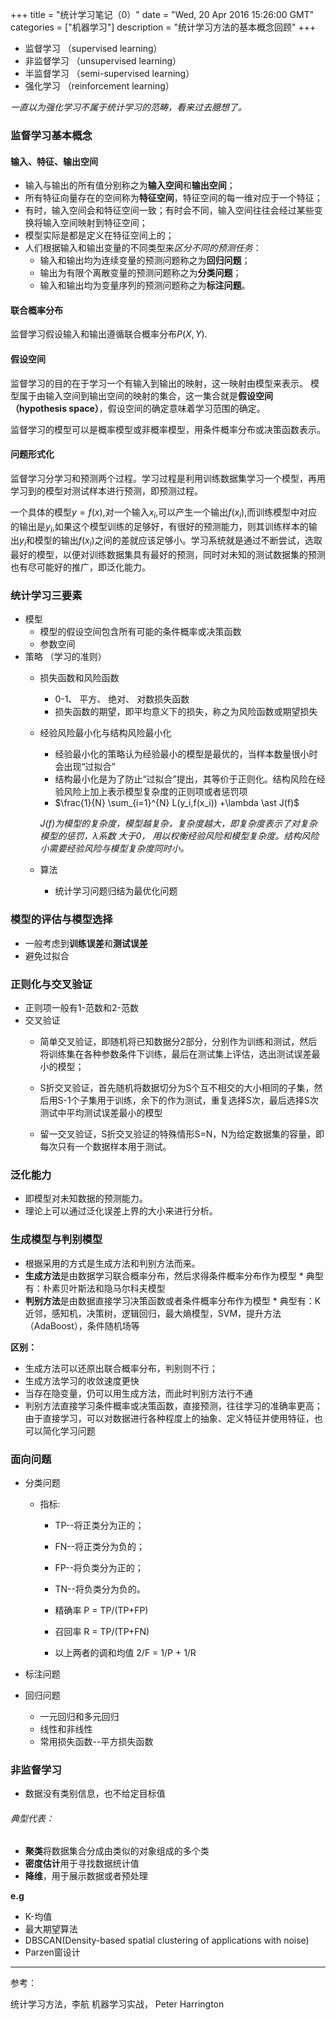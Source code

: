 +++ 
title = "统计学习笔记（0）" 
date = "Wed, 20 Apr 2016 15:26:00 GMT" 
categories = ["机器学习"] 
description = "统计学习方法的基本概念回顾" 
+++ 

- 监督学习 （supervised learning）
- 非监督学习 （unsupervised learning）
- 半监督学习 （semi-supervised learning）
- 强化学习 （reinforcement learning）

*一直以为强化学习不属于统计学习的范畴，看来过去臆想了。*

###  监督学习基本概念

####  输入、特征、输出空间

- 输入与输出的所有值分别称之为**输入空间**和**输出空间**；
- 所有特征向量存在的空间称为**特征空间**，特征空间的每一维对应于一个特征；
- 有时，输入空间会和特征空间一致；有时会不同，输入空间往往会经过某些变换将输入空间映射到特征空间；
- 模型实际是都是定义在特征空间上的；
- 人们根据输入和输出变量的不同类型来*区分不同的预测任务*：
    - 输入和输出均为连续变量的预测问题称之为**回归问题**；
    - 输出为有限个离散变量的预测问题称之为**分类问题**；
    - 输入和输出均为变量序列的预测问题称之为**标注问题**。


####  联合概率分布
监督学习假设输入和输出遵循联合概率分布$P(X,Y)$.


####  假设空间
监督学习的目的在于学习一个有输入到输出的映射，这一映射由模型来表示。
模型属于由输入空间到输出空间的映射的集合，这一集合就是**假设空间（hypothesis space）**，假设空间的确定意味着学习范围的确定。

监督学习的模型可以是概率模型或非概率模型，用条件概率分布或决策函数表示。


#### 问题形式化
监督学习分学习和预测两个过程。学习过程是利用训练数据集学习一个模型，再用学习到的模型对测试样本进行预测，即预测过程。

一个具体的模型$y=f(x)$,对一个输入$x_i$,可以产生一个输出$f(x_i)$,而训练模型中对应的输出是$y_i$,如果这个模型训练的足够好，有很好的预测能力，则其训练样本的输出$y_i$和模型的输出$f(x_i)$之间的差就应该足够小。学习系统就是通过不断尝试，选取最好的模型，以便对训练数据集具有最好的预测，同时对未知的测试数据集的预测也有尽可能好的推广，即泛化能力。

###  统计学习三要素

* 模型
	* 模型的假设空间包含所有可能的条件概率或决策函数
	* 参数空间
* 策略
	（学习的准则）
	* 损失函数和风险函数          
    	* 0-1、 平方、 绝对、 对数损失函数
    	* 损失函数的期望，即平均意义下的损失，称之为风险函数或期望损失
	* 经验风险最小化与结构风险最小化
    	* 经验最小化的策略认为经验最小的模型是最优的，当样本数量很小时会出现“过拟合”
    	* 结构最小化是为了防止“过拟合”提出，其等价于正则化。结构风险在经验风险上加上表示模型复杂度的正则项或者惩罚项
    	* $\frac{1}{N} \sum_{i=1}^{N} L(y_i,f(x_i)) +\lambda \ast J(f)$

    	*$J(f)$为模型的复杂度，模型越复杂，复杂度越大，即复杂度表示了对复杂模型的惩罚，$\lambda$系数 大于0， 用以权衡经验风险和模型复杂度。结构风险小需要经验风险与模型复杂度同时小。*

	* 算法
        * 统计学习问题归结为最优化问题



###  模型的评估与模型选择
* 一般考虑到**训练误差**和**测试误差**
* 避免过拟合



###  正则化与交叉验证
* 正则项一般有1-范数和2-范数
* 交叉验证
    * 简单交叉验证，即随机将已知数据分2部分，分别作为训练和测试，然后将训练集在各种参数条件下训练，最后在测试集上评估，选出测试误差最小的模型；

    * S折交叉验证，首先随机将数据切分为S个互不相交的大小相同的子集，然后用S-1个子集用于训练，余下的作为测试，重复选择S次，最后选择S次测试中平均测试误差最小的模型
    * 留一交叉验证，S折交叉验证的特殊情形S=N，N为给定数据集的容量，即每次只有一个数据样本用于测试。


###  泛化能力

* 即模型对未知数据的预测能力。
* 理论上可以通过泛化误差上界的大小来进行分析。



###  生成模型与判别模型

* 根据采用的方式是生成方法和判别方法而来。
* **生成方法**是由数据学习联合概率分布，然后求得条件概率分布作为模型
        * 典型有：朴素贝叶斯法和隐马尔科夫模型
* **判别方法**是由数据直接学习决策函数或者条件概率分布作为模型
        * 典型有：K近邻，感知机，决策树，逻辑回归，最大熵模型，SVM，提升方法（AdaBoost），条件随机场等

**区别：**

- 生成方法可以还原出联合概率分布，判别则不行；
- 生成方法学习的收敛速度更快
- 当存在隐变量，仍可以用生成方法，而此时判别方法行不通
- 判别方法直接学习条件概率或决策函数，直接预测，往往学习的准确率更高；由于直接学习，可以对数据进行各种程度上的抽象、定义特征并使用特征，也可以简化学习问题

###  面向问题
- 分类问题
    - 指标:
        - TP--将正类分为正的；
        - FN--将正类分为负的；
        - FP--将负类分为正的；
        - TN--将负类分为负的。
	
        - 精确率 P = TP/(TP+FP)
        - 召回率 R = TP/(TP+FN)
        - 以上两者的调和均值 2/F = 1/P + 1/R


- 标注问题

- 回归问题
    - 一元回归和多元回归
    - 线性和非线性
    - 常用损失函数--平方损失函数

###  非监督学习

- 数据没有类别信息，也不给定目标值

######  典型代表：

* **聚类**将数据集合分成由类似的对象组成的多个类
* **密度估计**用于寻找数据统计值
* **降维**，用于展示数据或者预处理

**e.g**

- K-均值
- 最大期望算法
- DBSCAN(Density-based spatial clustering of applications with noise)
- Parzen窗设计


---
参考：

统计学习方法，李航
机器学习实战， Peter Harrington



